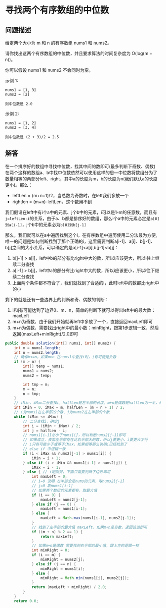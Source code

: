 # 寻找两个有序数组的中位数

## 问题描述

给定两个大小为 m 和 n 的有序数组 nums1 和 nums2。

请你找出这两个有序数组的中位数，并且要求算法的时间复杂度为 O(log(m + n))。

你可以假设 nums1 和 nums2 不会同时为空。

示例 1:

``` text
nums1 = [1, 3]
nums2 = [2]

则中位数是 2.0
```

示例 2:

``` text
nums1 = [1, 2]
nums2 = [3, 4]

则中位数是 (2 + 3)/2 = 2.5
```

## 解答

在一个排序好的数组中寻找中位数，找其中间的数即可(最多判断下奇数、偶数)  
在两个这样的数组a、b中找中位数依然可以使用这样的思—中位数将数组分为了数量相等的两部分left、right，其中a的长度为m，b的长度为n(我们默认a的长度更小)。那么：

* leftLen = (m+n+1)/2，当总数为奇数时，在left我们多放一个
* rightlen = (m+n)-leftLen，这个数用不到

我们假设在left中有i个a中的元素、j个b中的元素，i可以是1-m的任意数，而且有`j=leftLen-i`的关系，由于a、b都是排序好的数组，那么i个a中的元素必定是`a[0]到a[i-1]`，j个b中的元素必为`b[0]到b[j-1]`

那么，我们就可以在a中遍历找到这个i，在有序数组中遍历使用二分法最为方便，唯一的问题是如何判断找到了那个正确的i，这里需要判断a[i-1]、a[i]、b[j-1]、b[j]之间的大小关系，可以确定的是a[i-1]<a[i],b[j-1]<b[j]：

1. b[j-1] > a[i]，left中b的部分有比right中大的数，所以i应该更大，所以i往上继续二分查找
2. a[i-1] > b[j]，left中a的部分有比right中大的数，所以i应该更小，所以i往下继续二分查找
3. 上面两个条件都不符合了，我们就找到了合适的i，此时left中的数都比right中的小

剩下的就是还有一些边界上的判断和奇、偶数的判断：

1. i和j有可能达到了边界0、m、n，简单的判断下就可以得出left中的最大数：maxLeft
2. m+n为奇数，由于我们开始就再left中多放了一个，直接返回maxLeft即可
3. m+n为偶数，需要找出right中的最小数：minRight，跟第1步逻辑一致，然后返回(maxLeft+minRight)/2.0即可

``` java
public double solution(int[] nums1, int[] nums2) {
    int m = nums1.length;
    int n = nums2.length;
    // 确保m<=n，如果m>n 在nums1中查找i时，j有可能是负数
    if (m > n) {
        int[] temp = nums1;
        nums1 = nums2;
        nums2 = temp;

        int tmp = m;
        m = n;
        n = tmp;
    }
    // iMin、iMax二分查找i，halfLen是左半部的长度，m+n是偶数是halfLen为一半，奇数时为一半+1
    int iMin = 0, iMax = m, halfLen = (m + n + 1) / 2;
    // i为nums1在左半部的个数、j为nums2在左半部的个数
    while (iMin <= iMax) {
        // 二分查找i，确定j
        int i = (iMin + iMax) / 2;
        int j = halfLen - i;
        // nums1[i-1]必小于nums[i]，所以判断nums2[j-1]即可
        // 如果成立，表面左半部存在比右半部大的数，所以j要更小、i要更大才行
        // i只有可能小于或等于iMax，如果相等那么说明i已经找到了
        // else if 中逻辑一致
        if (i < iMax && nums2[j-1] > nums1[i]) {
            iMin = i + 1;
        } else if (i > iMin && nums1[i-1] > nums2[j]) {
            iMax = i - 1;
        } else { // i刚刚好，下面只需要判断下边界即可
            int maxLeft = 0;
            // i=0 说明 左半部全是nums的元素，取nums2[j-1]
            // j=0 取nums1[i-1]
            // 如果两个数组的元素都有，取最大值
            if (i == 0) {
                maxLeft = nums2[j-1];
            } else if (j == 0) {
                maxLeft = nums1[i-1];
            } else {
                maxLeft = Math.max(nums1[i-1], nums2[j-1]);
            }
            // 找到了左半部的最大值 maxLeft，如果m+n是奇数，返回该值即可
            if ((m + n) % 2 == 1) {
                return maxLeft;
            }
            // 如果m+n是偶数 需要找到右半部的最小值，跟上方的逻辑一样
            int minRight = 0;
            if (i == m) {
                minRight = nums2[j];
            } else if (j == n) {
                minRight = nums1[i];
            } else {
                minRight = Math.min(nums1[i], nums2[j]);
            }
            return (maxLeft + minRight) / 2.0;
        }
    }
    return 0.0;
```
